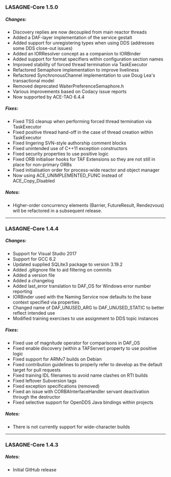 ### LASAGNE-Core 1.5.0

##### Changes:
- Discovery replies are now decoupled from main reactor threads
- Added a DAF-layer implementation of the service gestalt
- Added support for unregistering types when using DDS (addresses some DDS close-out issues)
- Added an IORResolver concept as a companion to IORBinder
- Added support for format specifiers within configuration section names
- Improved stability of forced thread termination via TaskExecutor
- Refactored Semaphore implementation to improve liveliness
- Refactored SynchronousChannel implementation to use Doug Lea's transactional model
- Removed deprecated WaiterPreferenceSemaphore.h
- Various improvements based on Codacy issue reports
- Now supported by ACE-TAO 6.4.4

##### Fixes:
- Fixed TSS cleanup when performing forced thread termination via TaskExecutor
- Fixed positive thread hand-off in the case of thread creation within TaskExecutor
- Fixed lingering SVN-style authorship comment blocks
- Fixed unintended use of C++11 exception constructors
- Fixed security properties to use positive logic
- Fixed ORB initialiser hooks for TAF Extensions so they are not still in place for non-primary ORBs
- Fixed initialisation order for process-wide reactor and object manager
- Now using ACE_UNIMPLEMENTED_FUNC instead of ACE_Copy_Disabled

##### Notes:
- Higher-order concurrency elements (Barrier, FutureResult, Rendezvous) will be refactored in a subsequent release.
_______________________________________________________________________________

### LASAGNE-Core 1.4.4

##### Changes:
- Support for Visual Studio 2017
- Support for GCC 6.2
- Updated supplied SQLite3 package to version 3.19.2
- Added .gitignore file to aid filtering on commits
- Added a version file
- Added a changelog
- Added last_error translation to DAF_OS for Windows error number reporting
- IORBinder used with the Naming Service now defaults to the base context specified via properties
- Changed name of DAF_UNUSED_ARG to DAF_UNUSED_STATIC to better reflect intended use
- Modified training exercises to use assignment to DDS topic instances

##### Fixes:
- Fixed use of magnitude operator for comparisons in DAF_OS
- Fixed enable discovery (within a TAFServer) property to use positive logic
- Fixed support for ARMv7 builds on Debian
- Fixed contribution guidelines to properly refer to develop as the default target for pull requests
- Fixed training IDL filenames to avoid name clashes on RTI builds
- Fixed leftover Subversion tags
- Fixed exception specifications (removed)
- Fixed an issue with CORBAInterfaceHandler servant deactivation through the destructor
- Fixed selective support for OpenDDS Java bindings within projects

##### Notes:
- There is not currently support for wide-character builds
_______________________________________________________________________________

### LASAGNE-Core 1.4.3

##### Notes:
- Initial GitHub release
